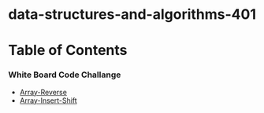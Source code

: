 # data-structures-and-algorithms-401

# Table of Contents

### White Board Code Challange
- [Array-Reverse](./Javascript/Code%20Challenges/array-reverse/README.md)
- [Array-Insert-Shift](./Javascript/Code%20Challenges/array-insert-shift/README.md)
